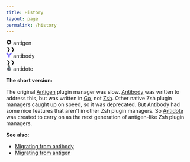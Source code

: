 ```yaml
---
title: History
layout: page
permalink: /history
---
```


<div class="logo-product">
  <img alt="antigen logo" height="15" src="/assets/img/antigen_logo.png">
  antigen
  <div class="angle-mark">❯❯</div>
</div>

<div class="logo-product">
  <img alt="antibody logo" height="15" src="/assets/img/antibody_logo.png">
  antibody
  <div class="angle-mark">❯❯</div>
</div>

<div class="logo-product">
  <img alt="antidote logo" height="15" src="/assets/img/antidote_logo.png">
  antidote
</div>

**The short version:**

The original [Antigen](https://github.com/zsh-users/antigen) plugin manager was slow.
[Antibody](https://github.com/getantibody/antibody) was written to address this, but was written in [Go](https://go.dev), not [Zsh](https://www.zsh.org).
Other native Zsh plugin managers caught up on speed, so it was deprecated.
But Antibody had some nice features that aren't in other Zsh plugin managers.
So [Antidote](https://github.com/mattmc3/antidote) was created to carry on as the next generation of antigen-like Zsh plugin managers.

**See also:**
* [Migrating from antibody](migrating-from-antibody)
* [Migrating from antigen](migrating-from-antigen)
